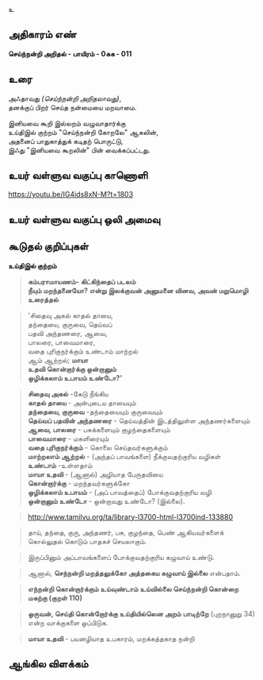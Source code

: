உ


## அதிகாரம் எண்

**செய்ந்நன்றி அறிதல் - பாயிரம் - 0கக - 011**

## உரை

அஃதாவது _(செய்ந்நன்றி அறிதலாவது)_,  
தனக்குப் பிறர் செய்த நன்மையை மறவாமை.  

இனியவை கூறி இல்லறம் வழுவாதார்க்கு  
உய்திஇல் குற்றம் "செய்ந்நன்றி கோறலே" ஆகலின்,  
அதனைப் பாதுகாத்துக் கடிதற் பொருட்டு,  
இஃது "இனியவை கூறலின்" பின் வைக்கப்பட்டது.


## உயர் வள்ளுவ வகுப்பு காணொளி

https://youtu.be/IG4ids8xN-M?t=1803 

## உயர் வள்ளுவ வகுப்பு ஒலி அமைவு 


## கூடுதல் குறிப்புகள்

**உய்திஇல் குற்றம்**

>**கம்பராமாயணம்- கிட்கிந்தைப் படலம்**    
>**நீயும் மறந்தனையோ? என்று இலக்குவன் அனுமனை வினவ, அவன் மறுமொழி உரைத்தல்**  

>'சிதைவு அகல் காதல் தாயை,  
>தந்தையை, குருவை, தெய்வப்  
>பதவி அந்தணரை, ஆவை,  
>பாலரை, பாவைமாரை,  
>வதை புரிகுநர்க்கும் உண்டாம் மாற்றல்  
>ஆம் ஆற்றல்; **மாயா   
>உதவி கொன்றார்க்கு ஒன்றானும்  
>ஒழிக்கலாம் உபாயம் உண்டோ?'**  

>**சிதைவு அகல்** -கேடு நீங்கிய  
>**காதல் தாயை** - அன்புடைய தாயையும்  
>**தந்தையை, குருவை** -தந்தையையும் குருவையும்  
>**தெய்வப் பதவின் அந்தணரை** - தெய்வத்தின் இடத்திலுள்ள அந்தணர்களையும்  
>**ஆவை, பாலரை** - பசுக்களையும் குழந்தைகளையும்  
>**பாவைமாரை** - மகளிரையும்  
>**வதை புரிகுநர்க்கும்** - கொலை செய்தவர்களுக்கும்  
>**மாற்றலாம் ஆற்றல்** - (அந்தப் பாவங்களை) நீக்குவதற்குரிய வழிகள்  
>**உண்டாம்** -உள்ளதாம்  
>**மாயா உதவி** - (ஆனால்) அழியாத பேருதவியை  
>**கொன்றார்க்கு** - மறந்தவர்களுக்கோ  
>**ஒழிக்கலாம் உபாயம்** - (அப் பாவத்தைப்) போக்குவதற்குரிய வழி  
>**ஒன்றானும்  உண்டோ** - ஒன்றாவது உண்டோ? (இல்லை).  

>http://www.tamilvu.org/ta/library-l3700-html-l3700ind-133880

>தாய், தந்தை, குரு, அந்தணர், பசு, குழந்தை, பெண் ஆகியவர்களைக் கொல்லுதல் கொடும் பாதகச் செயலாகும்.  

>இருப்பினும் அப்பாவங்களைப் போக்குவதற்குரிய கழுவாய் உண்டு.  

>ஆனால், **செந்நன்றி மறத்தலுக்கோ அத்தகைய கழுவாய் இல்லை** என்பதாம்.  

>**எந்நன்றி கொன்றார்க்கும் உய்வுண்டாம் உய்வில்லை
>செய்ந்நன்றி கொன்றை மகற்கு (குறள் 110)**  

>**ஒருவன், செய்தி கொன்றோர்க்கு உய்தியில்லென அறம் பாடிற்றே** (புறநானுறு  34) என்ற வாக்குகளை ஒப்பிடுக.  

>**மாயா உதவி** - பயனழியாத உபகாரம், மறக்கத்தகாத நன்றி

## ஆங்கில விளக்கம்

